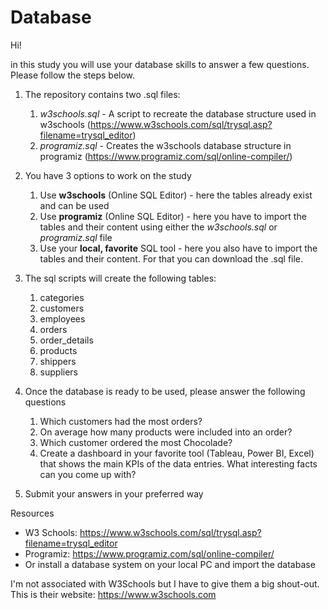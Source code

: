 # Database

Hi!

in this study you will use your database skills to answer a few questions. Please follow the steps below. 

1. The repository contains two .sql files:
    1. *w3schools.sql* - A script to recreate the database structure used in w3schools (https://www.w3schools.com/sql/trysql.asp?filename=trysql_editor)
    2. *programiz.sql* - Creates the w3schools database structure in programiz (https://www.programiz.com/sql/online-compiler/)
2. You have 3 options to work on the study
    1. Use **w3schools** (Online SQL Editor) - here the tables already exist and can be used
    2. Use **programiz** (Online SQL Editor) - here you have to import the tables and their content using either the *w3schools.sql* or *programiz.sql* file
    3. Use your **local, favorite** SQL tool - here you also have to import the tables and their content. For that you can download the .sql file.
5. The sql scripts will create the following tables:
    1. categories
    2. customers
    3. employees
    4. orders
    5. order_details
    6. products
    7. shippers
    8. suppliers
    
6. Once the database is ready to be used, please answer the following questions
    1. Which customers had the most orders?
    2. On average how many products were included into an order?
    3. Which customer ordered the most Chocolade?
    4. Create a dashboard in your favorite tool (Tableau, Power BI, Excel) that shows the main KPIs of the data entries. What interesting facts can you come up with?
  
7. Submit your answers in your preferred way


Resources
* W3 Schools: https://www.w3schools.com/sql/trysql.asp?filename=trysql_editor
* Programiz: https://www.programiz.com/sql/online-compiler/
* Or install a database system on your local PC and import the database




I'm not associated with W3Schools but I have to give them a big shout-out. This is their website:
https://www.w3schools.com

